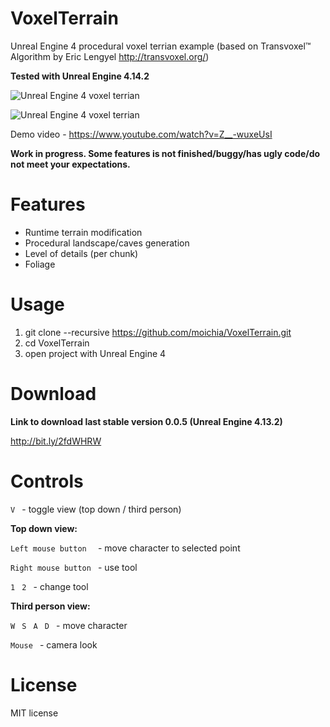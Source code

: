 # VoxelTerrain
Unreal Engine 4 procedural voxel terrian example (based on Transvoxel™ Algorithm by Eric Lengyel http://transvoxel.org/)

**Tested with Unreal Engine 4.14.2**

![Unreal Engine 4 voxel terrian](http://media.indiedb.com/images/games/1/51/50197/ezgif.com-video-to-gif_2.gif)

![Unreal Engine 4 voxel terrian](http://www.unrealsandbox.com/grass2.gif)

Demo video - https://www.youtube.com/watch?v=Z__-wuxeUsI

**Work in progress. Some features is not finished/buggy/has ugly code/do not meet your expectations.**

# Features
* Runtime terrain modification
* Procedural landscape/caves generation
* Level of details (per chunk)
* Foliage

# Usage
1. git clone --recursive https://github.com/moichia/VoxelTerrain.git 
2. cd VoxelTerrain
5. open project with Unreal Engine 4

# Download
**Link to download last stable version 0.0.5 (Unreal Engine 4.13.2)** 

http://bit.ly/2fdWHRW

# Controls
```V ``` - toggle view (top down / third person)

**Top down view:**

```Left mouse button  ``` - move character to selected point

```Right mouse button ``` - use tool 

```1 ``` ```2 ``` - change tool

**Third person view:**

```W ``` ```S ``` ```A ``` ```D ``` - move character

```Mouse ``` - camera look



# License
MIT license
